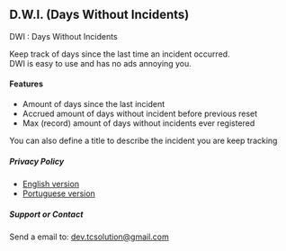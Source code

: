 ## D.W.I. (Days Without Incidents)

DWI : Days Without Incidents  

Keep track of days since the last time an incident occurred.  
DWI is easy to use and has no ads annoying you.  

#### Features  
* Amount of days since the last incident  
* Accrued amount of days without incident before previous reset  
* Max (record) amount of days without incidents ever registered  
 
You can also define a title to describe the incident you are keep tracking

##### Privacy Policy

* [English version](/privacyPolicy/dwi-privacy_policy-en.md)  
* [Portuguese version](/privacyPolicy/dwi-privacy_policy-pt.md)

##### Support or Contact

Send a email to: [dev.tcsolution@gmail.com](mailto:dev.tcsolution@gmail.com)

